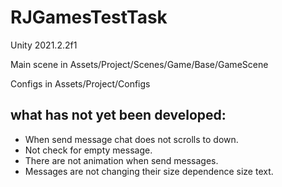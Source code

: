 # RJGamesTestTask

Unity 2021.2.2f1

Main scene in Assets/Project/Scenes/Game/Base/GameScene

Configs in Assets/Project/Configs

## what has not yet been developed:
- When send message chat does not scrolls to down.
- Not check for empty message.
- There are not animation when send messages.
- Messages are not changing their size dependence size text.
